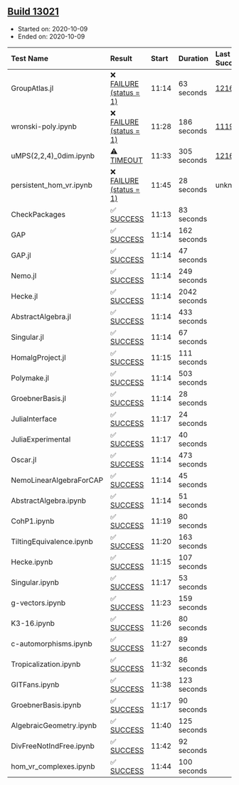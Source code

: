 ## [Build 13021](https://oscarci.mathematik.uni-kl.de/job/oscar/13021/)

* Started on: 2020-10-09
* Ended on: 2020-10-09

| Test Name    | Result | Start | Duration | Last Success | First Failure |
|:-------------|:-------|:------|:---------|:-------------|:--------------|
| GroupAtlas.jl | ❌ [FAILURE (status = 1)](https://oscarci.mathematik.uni-kl.de/job/oscar/13021/artifact/logs/build-13021/GroupAtlas.jl.log) | 11:14 | 63 seconds | [12167](https://oscarci.mathematik.uni-kl.de/job/oscar/12167/) | [12168](https://oscarci.mathematik.uni-kl.de/job/oscar/12168/) |
| wronski-poly.ipynb | ❌ [FAILURE (status = 1)](https://oscarci.mathematik.uni-kl.de/job/oscar/13021/artifact/logs/build-13021/wronski-poly.ipynb.log) | 11:28 | 186 seconds | [11192](https://oscarci.mathematik.uni-kl.de/job/oscar/11192/) | [11193](https://oscarci.mathematik.uni-kl.de/job/oscar/11193/) |
| uMPS(2,2,4)_0dim.ipynb | ⚠ [TIMEOUT](https://oscarci.mathematik.uni-kl.de/job/oscar/13021/artifact/logs/build-13021/uMPS-2-2-4-_0dim.ipynb.log) | 11:33 | 305 seconds | [12167](https://oscarci.mathematik.uni-kl.de/job/oscar/12167/) | [12168](https://oscarci.mathematik.uni-kl.de/job/oscar/12168/) |
| persistent_hom_vr.ipynb | ❌ [FAILURE (status = 1)](https://oscarci.mathematik.uni-kl.de/job/oscar/13021/artifact/logs/build-13021/persistent_hom_vr.ipynb.log) | 11:45 | 28 seconds | unknown | unknown |
| CheckPackages | ✅ [SUCCESS](https://oscarci.mathematik.uni-kl.de/job/oscar/13021/artifact/logs/build-13021/CheckPackages.log) | 11:13 | 83 seconds |  |  |
| GAP | ✅ [SUCCESS](https://oscarci.mathematik.uni-kl.de/job/oscar/13021/artifact/logs/build-13021/GAP.log) | 11:14 | 162 seconds |  |  |
| GAP.jl | ✅ [SUCCESS](https://oscarci.mathematik.uni-kl.de/job/oscar/13021/artifact/logs/build-13021/GAP.jl.log) | 11:14 | 47 seconds |  |  |
| Nemo.jl | ✅ [SUCCESS](https://oscarci.mathematik.uni-kl.de/job/oscar/13021/artifact/logs/build-13021/Nemo.jl.log) | 11:14 | 249 seconds |  |  |
| Hecke.jl | ✅ [SUCCESS](https://oscarci.mathematik.uni-kl.de/job/oscar/13021/artifact/logs/build-13021/Hecke.jl.log) | 11:14 | 2042 seconds |  |  |
| AbstractAlgebra.jl | ✅ [SUCCESS](https://oscarci.mathematik.uni-kl.de/job/oscar/13021/artifact/logs/build-13021/AbstractAlgebra.jl.log) | 11:14 | 433 seconds |  |  |
| Singular.jl | ✅ [SUCCESS](https://oscarci.mathematik.uni-kl.de/job/oscar/13021/artifact/logs/build-13021/Singular.jl.log) | 11:14 | 67 seconds |  |  |
| HomalgProject.jl | ✅ [SUCCESS](https://oscarci.mathematik.uni-kl.de/job/oscar/13021/artifact/logs/build-13021/HomalgProject.jl.log) | 11:15 | 111 seconds |  |  |
| Polymake.jl | ✅ [SUCCESS](https://oscarci.mathematik.uni-kl.de/job/oscar/13021/artifact/logs/build-13021/Polymake.jl.log) | 11:14 | 503 seconds |  |  |
| GroebnerBasis.jl | ✅ [SUCCESS](https://oscarci.mathematik.uni-kl.de/job/oscar/13021/artifact/logs/build-13021/GroebnerBasis.jl.log) | 11:14 | 28 seconds |  |  |
| JuliaInterface | ✅ [SUCCESS](https://oscarci.mathematik.uni-kl.de/job/oscar/13021/artifact/logs/build-13021/JuliaInterface.log) | 11:17 | 24 seconds |  |  |
| JuliaExperimental | ✅ [SUCCESS](https://oscarci.mathematik.uni-kl.de/job/oscar/13021/artifact/logs/build-13021/JuliaExperimental.log) | 11:17 | 40 seconds |  |  |
| Oscar.jl | ✅ [SUCCESS](https://oscarci.mathematik.uni-kl.de/job/oscar/13021/artifact/logs/build-13021/Oscar.jl.log) | 11:14 | 473 seconds |  |  |
| NemoLinearAlgebraForCAP | ✅ [SUCCESS](https://oscarci.mathematik.uni-kl.de/job/oscar/13021/artifact/logs/build-13021/NemoLinearAlgebraForCAP.log) | 11:14 | 45 seconds |  |  |
| AbstractAlgebra.ipynb | ✅ [SUCCESS](https://oscarci.mathematik.uni-kl.de/job/oscar/13021/artifact/logs/build-13021/AbstractAlgebra.ipynb.log) | 11:14 | 51 seconds |  |  |
| CohP1.ipynb | ✅ [SUCCESS](https://oscarci.mathematik.uni-kl.de/job/oscar/13021/artifact/logs/build-13021/CohP1.ipynb.log) | 11:19 | 80 seconds |  |  |
| TiltingEquivalence.ipynb | ✅ [SUCCESS](https://oscarci.mathematik.uni-kl.de/job/oscar/13021/artifact/logs/build-13021/TiltingEquivalence.ipynb.log) | 11:20 | 163 seconds |  |  |
| Hecke.ipynb | ✅ [SUCCESS](https://oscarci.mathematik.uni-kl.de/job/oscar/13021/artifact/logs/build-13021/Hecke.ipynb.log) | 11:15 | 107 seconds |  |  |
| Singular.ipynb | ✅ [SUCCESS](https://oscarci.mathematik.uni-kl.de/job/oscar/13021/artifact/logs/build-13021/Singular.ipynb.log) | 11:17 | 53 seconds |  |  |
| g-vectors.ipynb | ✅ [SUCCESS](https://oscarci.mathematik.uni-kl.de/job/oscar/13021/artifact/logs/build-13021/g-vectors.ipynb.log) | 11:23 | 159 seconds |  |  |
| K3-16.ipynb | ✅ [SUCCESS](https://oscarci.mathematik.uni-kl.de/job/oscar/13021/artifact/logs/build-13021/K3-16.ipynb.log) | 11:26 | 80 seconds |  |  |
| c-automorphisms.ipynb | ✅ [SUCCESS](https://oscarci.mathematik.uni-kl.de/job/oscar/13021/artifact/logs/build-13021/c-automorphisms.ipynb.log) | 11:27 | 89 seconds |  |  |
| Tropicalization.ipynb | ✅ [SUCCESS](https://oscarci.mathematik.uni-kl.de/job/oscar/13021/artifact/logs/build-13021/Tropicalization.ipynb.log) | 11:32 | 86 seconds |  |  |
| GITFans.ipynb | ✅ [SUCCESS](https://oscarci.mathematik.uni-kl.de/job/oscar/13021/artifact/logs/build-13021/GITFans.ipynb.log) | 11:38 | 123 seconds |  |  |
| GroebnerBasis.ipynb | ✅ [SUCCESS](https://oscarci.mathematik.uni-kl.de/job/oscar/13021/artifact/logs/build-13021/GroebnerBasis.ipynb.log) | 11:17 | 90 seconds |  |  |
| AlgebraicGeometry.ipynb | ✅ [SUCCESS](https://oscarci.mathematik.uni-kl.de/job/oscar/13021/artifact/logs/build-13021/AlgebraicGeometry.ipynb.log) | 11:40 | 125 seconds |  |  |
| DivFreeNotIndFree.ipynb | ✅ [SUCCESS](https://oscarci.mathematik.uni-kl.de/job/oscar/13021/artifact/logs/build-13021/DivFreeNotIndFree.ipynb.log) | 11:42 | 92 seconds |  |  |
| hom_vr_complexes.ipynb | ✅ [SUCCESS](https://oscarci.mathematik.uni-kl.de/job/oscar/13021/artifact/logs/build-13021/hom_vr_complexes.ipynb.log) | 11:44 | 100 seconds |  |  |
